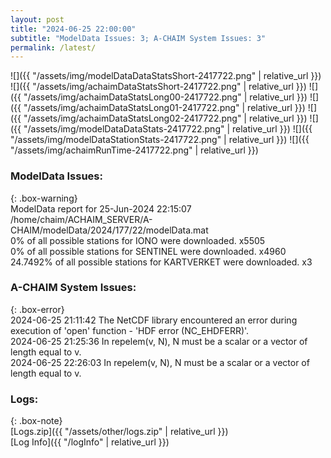 ```yaml
---
layout: post
title: "2024-06-25 22:00:00"
subtitle: "ModelData Issues: 3; A-CHAIM System Issues: 3"
permalink: /latest/
---
```


![]({{ "/assets/img/modelDataDataStatsShort-2417722.png" | relative_url }})
![]({{ "/assets/img/achaimDataStatsShort-2417722.png" | relative_url }})
![]({{ "/assets/img/achaimDataStatsLong00-2417722.png" | relative_url }})
![]({{ "/assets/img/achaimDataStatsLong01-2417722.png" | relative_url }})
![]({{ "/assets/img/achaimDataStatsLong02-2417722.png" | relative_url }})
![]({{ "/assets/img/modelDataDataStats-2417722.png" | relative_url }})
![]({{ "/assets/img/modelDataStationStats-2417722.png" | relative_url }})
![]({{ "/assets/img/achaimRunTime-2417722.png" | relative_url }})


### ModelData Issues:  
  
{: .box-warning}  
 ModelData report for 25-Jun-2024 22:15:07   
 /home/chaim/ACHAIM_SERVER/A-CHAIM/modelData/2024/177/22/modelData.mat   
 0% of all possible stations for IONO were downloaded. x5505   
 0% of all possible stations for SENTINEL were downloaded. x4960   
 24.7492% of all possible stations for KARTVERKET were downloaded. x3   
  
### A-CHAIM System Issues:  
  
{: .box-error}  
2024-06-25 21:11:42 The NetCDF library encountered an error during execution of 'open' function - 'HDF error (NC_EHDFERR)'.  
2024-06-25 21:25:36 In repelem(v, N), N must be a scalar or a vector of length equal to v.  
2024-06-25 22:26:03 In repelem(v, N), N must be a scalar or a vector of length equal to v.  

### Logs:  
  
{: .box-note}  
[Logs.zip]({{ "/assets/other/logs.zip" | relative_url }})  
[Log Info]({{ "/logInfo" | relative_url }})  
